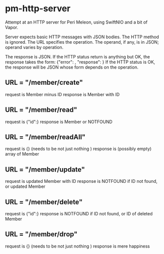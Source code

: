 # pm-http-server

Attempt at an HTTP server for Peri Meleon, using SwiftNIO and a bit of Vapor.

Server expects basic HTTP messages with JSON bodies.
The HTTP method is ignored.
The URL specifies the operation.
The operand, if any, is in JSON; operand varies by operation.

The response is JSON. If the HTTP status return is anything but OK, the response takes the form:
{"error": <string from bowels of the applicatiopn>, "response": <string that might tell you something>  }
If the HTTP status is OK, the response will be JSON whose form depends on the operation.

## URL = "/member/create"
request is Member minus ID
response is Member with ID

## URL = "/member/read"
request is {"id":<id of Member to read>}
response is Member or  NOTFOUND

## URL = "/member/readAll"
request is {} (needs to be not just nothing )
response is (possibly empty) array of Member

## URL = "/member/update"
request is updated Member with ID
response is NOTFOUND if ID not found, or updated Member

## URL = "/member/delete"
request is  {"id":<id of Member to delete>}
response is NOTFOUND if ID not found, or ID of deleted Member

## URL = "/member/drop"
request is  {} (needs to be not just nothing )
response is mere happiness

